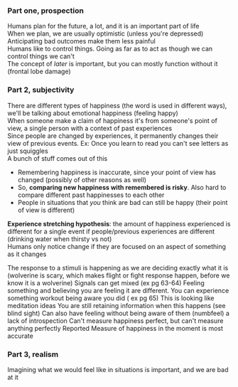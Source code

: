 ### Part one, prospection
Humans plan for the future, a lot, and it is an important part of life   
When we plan, we are usually optimistic (unless you're depressed)   
Anticipating bad outcomes make them less painful   
Humans like to control things. Going as far as to act as though we can control things we can't   
The concept of *later* is important, but you can mostly function without it (frontal lobe damage)

### Part 2, subjectivity
There are different types of happiness (the word is used in different ways), we'll be talking about emotional happiness (feeling happy)   
When someone make a claim of happiness it's from someone's point of view, a single person with a context of past experiences   
Since people are changed by experiences, it permanently changes their view of previous events. Ex: Once you learn to read you can't see letters as just squiggles   
A bunch of stuff comes out of this

* Remembering happiness is inaccurate, since your point of view has changed (possibly of other reasons as well)
* So, __comparing new happiness with remembered is risky__. Also hard to compare different past happinesses to each other   
* People in situations that *you* think are bad can still be happy (their point of view is different)   

__Experience stretching hypothesis__: the amount of happiness experienced is different for a single event if people/previous experiences are different (drinking water when thirsty vs not)   
Humans only notice change if they are focused on an aspect of something as it changes   


The response to a stimuli is happening as we are deciding exactly what it is (wolverine is scary, which makes flight or fight response happen, before we know it is a wolverine)
Signals can get mixed (ex pg 63-64)
Feeling something and believing you are feeling it are different.
You can experience something workout being aware you did ( ex pg 65)
This is looking like meditation ideas
You are still retaining information when this happens (see blind sight)
Can also have feeling without being aware of them (numbfeel) a lack of introspection
Can't measure happiness perfect, but can't measure anything perfectly
Reported Measure  of happiness in the moment is most accurate

### Part 3, realism
Imagining what we would feel like in situations is important, and we are bad at it

